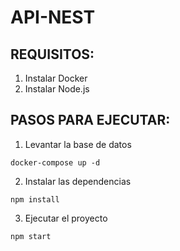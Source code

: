 # API-NEST


## REQUISITOS:
1. Instalar Docker
2. Instalar Node.js

## PASOS PARA EJECUTAR:
1. Levantar la base de datos
```
docker-compose up -d
```
2. Instalar las dependencias
```
npm install
```
3. Ejecutar el proyecto
```
npm start
```
